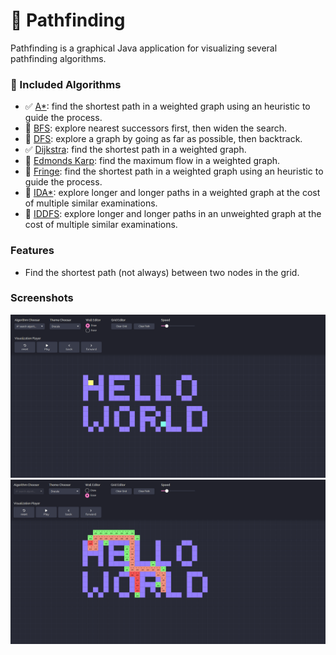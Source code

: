 # 🎯 Pathfinding
Pathfinding is a graphical Java application for visualizing several pathfinding algorithms.

### 📌 Included Algorithms

- ✅ [A*][A*]: find the shortest path in a weighted graph using an heuristic to guide the process.
- 🔨 [BFS][BFS]: explore nearest successors first, then widen the search.
- 🔨 [DFS][DFS]: explore a graph by going as far as possible, then backtrack.
- ✅ [Dijkstra][Dijkstra]: find the shortest path in a weighted graph.
- 🔨 [Edmonds Karp][Edmonds Karp]: find the maximum flow in a weighted graph.
- 🔨 [Fringe][Fringe]: find the shortest path in a weighted graph using an heuristic to guide the process.
- 🔨 [IDA*][IDA*]: explore longer and longer paths in a weighted graph at the cost of multiple similar examinations.
- 🔨 [IDDFS][IDDFS]: explore longer and longer paths in an unweighted graph at the cost of multiple similar examinations.
### Features
- Find the shortest path (not always) between two nodes in the grid.

### Screenshots
![alt text](pathfinding-common/src/main/resources/assets/sc1_.png)
![alt text](pathfinding-common/src/main/resources/assets/sc2_.png)

[A*]: https://en.wikipedia.org/wiki/A*_search_algorithm
[BFS]: https://en.wikipedia.org/wiki/Breadth-first_search
[Connected components]: https://en.wikipedia.org/wiki/Connected_component_(graph_theory)
[DFS]: https://en.wikipedia.org/wiki/Depth-first_search
[Dijkstra]: https://en.wikipedia.org/wiki/Dijkstra's_algorithm
[Edmonds Karp]: https://en.wikipedia.org/wiki/Edmonds–Karp_algorithm
[Fringe]: https://en.wikipedia.org/wiki/Fringe_search
[Kruskal]: https://en.wikipedia.org/wiki/Kruskal's_algorithm
[IDA*]: https://en.wikipedia.org/wiki/Iterative_deepening_A*
[IDDFS]: https://en.wikipedia.org/wiki/Iterative_deepening_depth-first_search
[Kuhn-Munkres]: https://en.wikipedia.org/wiki/Hungarian_algorithm
[Rust]: https://rust-lang.org/
[Strongly connected components]: https://en.wikipedia.org/wiki/Strongly_connected_component
[Topological sorting]: https://en.wikipedia.org/wiki/Topological_sorting
